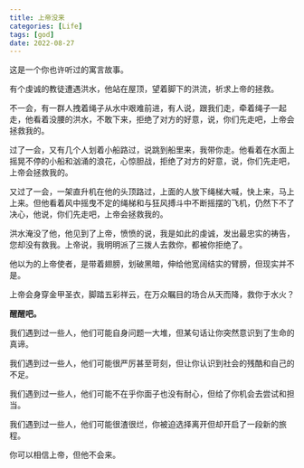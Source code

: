 ```yaml
---
title: 上帝没来
categories: [Life]
tags: [god]
date: 2022-08-27
---
```


这是一个你也许听过的寓言故事。

有个虔诚的教徒遭遇洪水，他站在屋顶，望着脚下的洪流，祈求上帝的拯救。

不一会，有一群人拽着绳子从水中艰难前进，有人说，跟我们走，牵着绳子一起走，他看着没腰的洪水，不敢下来，拒绝了对方的好意，说，你们先走吧，上帝会拯救我的。

过了一会，又有几个人划着小船路过，说跳到船里来，我带你走。他看着在水面上摇晃不停的小船和汹涌的浪花，心惊胆战，拒绝了对方的好意，说，你们先走吧，上帝会拯救我的。

又过了一会，一架直升机在他的头顶路过，上面的人放下绳梯大喊，快上来，马上上来。但他看着风中摇曳不定的绳梯和与狂风搏斗中不断摇摆的飞机，仍然下不了决心，他说，你们先走吧，上帝会拯救我的。

洪水淹没了他，他见到了上帝，愤愤的说，我是如此的虔诚，发出最忠实的祷告，您却没有救我。上帝说，我明明派了三拨人去救你，都被你拒绝了。

他以为的上帝使者，是带着翅膀，划破黑暗，伸给他宽阔结实的臂膀，但现实并不是。

上帝会身穿金甲圣衣，脚踏五彩祥云，在万众瞩目的场合从天而降，救你于水火？

**醒醒吧。**

我们遇到过一些人，他们可能自身问题一大堆，但某句话让你突然意识到了生命的真谛。

我们遇到过一些人，他们可能很严厉甚至苛刻，但让你认识到社会的残酷和自己的不足。

我们遇到过一些人，他们可能不在乎你面子也没有耐心，但给了你机会去尝试和担当。

我们遇到过一些人，他们可能很渣很烂，你被迫选择离开但却开启了一段新的旅程。

你可以相信上帝，但他不会来。
